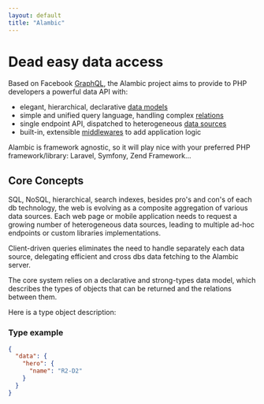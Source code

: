 ```yaml
---
layout: default
title: "Alambic"
---
```


# Dead easy data access

Based on Facebook [GraphQL](http://graphql.org/GraphQL), the Alambic project aims to provide to PHP developers a powerful data API with:

 * elegant, hierarchical, declarative [data models](http://webtales.github.io/alambic/models/introduction)
 * simple and unified query language, handling complex [relations](http://webtales.github.io/alambic/models/relations)
 * single endpoint API, dispatched to heterogeneous [data sources](http://webtales.github.io/alambic/models/data-sources)
 * built-in, extensible [middlewares](http://webtales.github.io/logic/middlewares) to add application logic

Alambic is framework agnostic, so it will play nice with your preferred PHP framework/library: Laravel, Symfony, Zend Framework...

## Core Concepts

SQL, NoSQL, hierarchical, search indexes, besides pro's and con's of each db technology, the web is evolving as a composite aggregation of various data sources. Each web page or mobile application needs to request a growing number of heterogeneous data sources, leading to multiple ad-hoc endpoints or custom libraries implementations.

Client-driven queries eliminates the need to handle separately each data source, delegating efficient and cross dbs data fetching to the Alambic server.

The core system relies on a declarative and strong-types data model, which describes the types of objects that can be returned and the relations between them.

Here is a type object description:

### Type example

```json
{
  "data": {
    "hero": {
      "name": "R2-D2"
    }
  }
}
```
